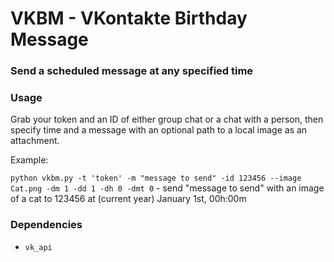 # VKBM - VKontakte Birthday Message
### Send a scheduled message at any specified time

### Usage

Grab your token and an ID of either group chat or a chat with a person, then specify time and a message with an optional path to a local image as an attachment.

Example:

`python vkbm.py -t 'token' -m "message to send" -id 123456 --image Cat.png -dm 1 -dd 1 -dh 0 -dmt 0` - send "message to send" with an image of a cat to 123456 at (current year) January 1st, 00h:00m 

### Dependencies
- `vk_api`